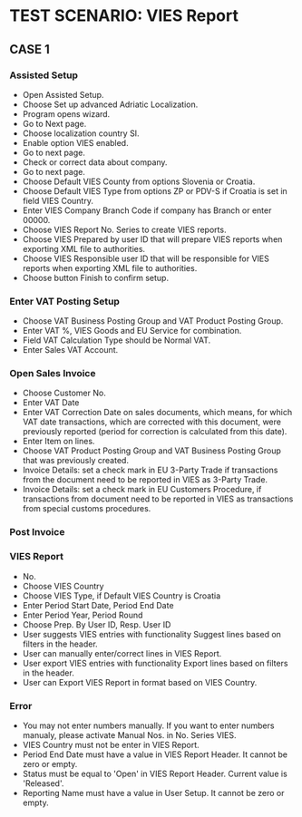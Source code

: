 # TEST SCENARIO: VIES Report

## CASE 1

### Assisted Setup

-	Open Assisted Setup.
-	Choose Set up advanced Adriatic Localization.
-	Program opens wizard.
-	Go to Next page.
-	Choose localization country SI.
-	Enable option VIES enabled.
-	Go to next page.
-	Check or correct data about company.
-	Go to next page.
-	Choose Default VIES County from options Slovenia or Croatia.
-	Choose Default VIES Type from options ZP or PDV-S if Croatia is set in field VIES Country.
-	Enter VIES Company Branch Code if company has Branch or enter 00000.
-	Choose VIES Report No. Series to create VIES reports.
-	Choose VIES Prepared by user ID that will prepare VIES reports when exporting XML file to authorities.
-	Choose VIES Responsible user ID that will be responsible for VIES reports when exporting XML file to authorities. 
-	Choose button Finish to confirm setup.

### Enter VAT Posting Setup

-	Choose VAT Business Posting Group and VAT Product Posting Group.
-	Enter VAT %, VIES Goods and EU Service for combination.
-	Field VAT Calculation Type should be Normal VAT.
-	Enter Sales VAT Account.

### Open Sales Invoice

-	Choose Customer No.
-	Enter VAT Date
-	Enter VAT Correction Date on sales documents, which means, for which VAT date transactions, which are corrected with this document, were previously reported (period for correction is calculated from this date). 
-	Enter Item on lines.
-	Choose VAT Product Posting Group and VAT Business Posting Group that was previously created.
-	Invoice Details: set a check mark in EU 3-Party Trade if transactions from the document need to be reported in VIES as 3-Party Trade.  
-	Invoice Details: set a check mark in EU Customers Procedure, if transactions from document need to be reported in VIES as transactions from special customs procedures.

### Post Invoice

### VIES Report

-	No.
-	Choose VIES Country
-	Choose VIES Type, if Default VIES Country is Croatia
-	Enter Period Start Date, Period End Date
-	Enter Period Year, Period Round
-	Choose Prep. By User ID, Resp. User ID
-	User suggests VIES entries with functionality Suggest lines based on filters in the header.
-	User can manually enter/correct lines in VIES Report.
-	User export VIES entries with functionality Export lines based on filters in the header.
-	User can Export VIES Report in format based on VIES Country. 

### Error

-	You may not enter numbers manually. If you want to enter numbers manualy, please activate Manual Nos. in No. Series VIES.
-	VIES Country must not be enter in VIES Report.
-	Period End Date must have a value in VIES Report Header. It cannot be zero or empty. 
-	Status must be equal to 'Open' in VIES Report Header. Current value is 'Released'.
-	Reporting Name must have a value in User Setup. It cannot be zero or empty.
